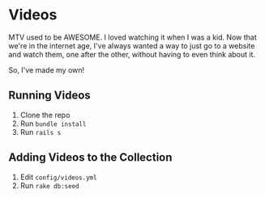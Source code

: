 # Videos

MTV used to be AWESOME. I loved watching it when I was a kid. Now that we're in
the internet age, I've always wanted a way to just go to a website and watch
them, one after the other, without having to even think about it.

So, I've made my own!

## Running Videos

1. Clone the repo
1. Run `bundle install`
1. Run `rails s`

## Adding Videos to the Collection

1. Edit `config/videos.yml`
1. Run `rake db:seed`
